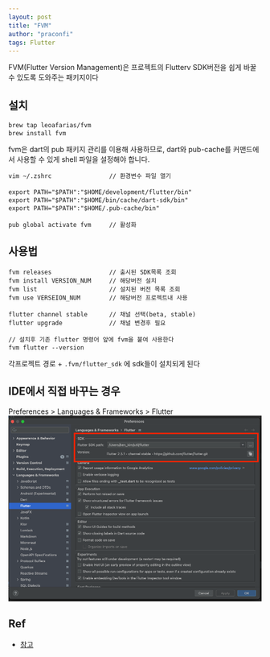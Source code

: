 ```yaml
---
layout: post
title: "FVM"
author: "praconfi"
tags: Flutter
---
```


FVM(Flutter Version Management)은 프로젝트의 Flutterv SDK버전을 쉽게 바꿀수 있도록 도와주는 패키지이다  

## 설치 
```
brew tap leoafarias/fvm
brew install fvm
```

fvm은 dart의 pub 패키지 관리를 이용해 사용하므로, dart와 pub-cache를 커맨드에서 사용할 수 있게 shell 파일을 설정해야 합니다.
```
vim ~/.zshrc                // 환경변수 파일 열기

export PATH="$PATH":"$HOME/development/flutter/bin"
export PATH="$PATH":"$HOME/bin/cache/dart-sdk/bin"
export PATH="$PATH":"$HOME/.pub-cache/bin"

pub global activate fvm     // 활성화
```

## 사용법
```
fvm releases                // 출시된 SDK목록 조회
fvm install VERSION_NUM     // 해당버전 설치
fvm list                    // 설치된 버전 목록 조회
fvm use VERSEION_NUM        // 해당버전 프로젝트내 사용

flutter channel stable      // 채널 선택(beta, stable)
flutter upgrade             // 채널 변경후 필요

// 설치후 기존 flutter 명령어 앞에 fvm을 붙여 사용한다 
fvm flutter --version
```




각프로젝트 경로 + `.fvm/flutter_sdk` 에 sdk들이 설치되게 된다

## IDE에서 직접 바꾸는 경우
Preferences > Languages & Frameworks > Flutter  
![flutterSdk](../assets/imgs/flutterSdk.png)

## Ref
- [참고](https://velog.io/@kimbiyam/Flutter-fvmFlutter-Version-Management-사용하기)